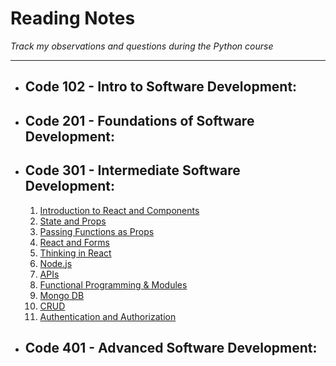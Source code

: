 # Reading Notes
*Track my observations and questions during the Python course*

---
- ## Code 102 - Intro to Software Development:
- ## Code 201 - Foundations of Software Development:
- ## Code 301 - Intermediate Software Development:
  1. [Introduction to React and Components](https://github.com/Ibrahimnalmanaseer/reading-notes/blob/main/Introduction%20to%20React%20and%20Components.md)
  2. [State and Props](https://github.com/Ibrahimnalmanaseer/reading-notes/blob/main/State%20and%20Props)
  3. [Passing Functions as Props](https://github.com/Ibrahimnalmanaseer/reading-notes/blob/main/Passing%20Functions%20as%20Props)
  4. [React and Forms](https://github.com/Ibrahimnalmanaseer/reading-notes/blob/main/React%20and%20Forms.md)
  5. [Thinking in React](https://github.com/Ibrahimnalmanaseer/reading-notes/blob/main/Putting%20it%20all%20together.md)
  6. [Node.js](https://github.com/Ibrahimnalmanaseer/reading-notes/blob/main/NODE.JS.md)
  7. [APIs](https://github.com/Ibrahimnalmanaseer/reading-notes/blob/main/APIs.md)
  8. [Functional Programming & Modules](https://github.com/Ibrahimnalmanaseer/reading-notes/blob/main/FunctionalProgramming&modules.md)
  9. [Mongo DB](https://github.com/Ibrahimnalmanaseer/reading-notes/blob/main/mongodb.md)
  10. [CRUD](https://github.com/LTUC/amman-301d35/blob/main/class-13/DISCUSSION.md)
  11. [Authentication and Authorization](https://github.com/Ibrahimnalmanaseer/reading-notes/blob/main/Authorization%26Authentication.md)
 
- ## Code 401 - Advanced Software Development:
